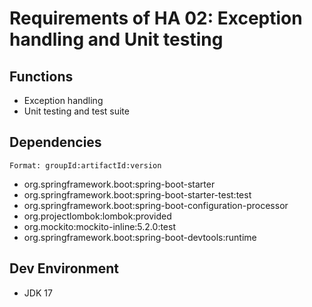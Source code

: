 # Requirements of HA 02: Exception handling and Unit testing
## Functions
- Exception handling
- Unit testing and test suite

## Dependencies
`Format: groupId:artifactId:version`

- org.springframework.boot:spring-boot-starter
- org.springframework.boot:spring-boot-starter-test:test
- org.springframework.boot:spring-boot-configuration-processor
- org.projectlombok:lombok:provided
- org.mockito:mockito-inline:5.2.0:test
- org.springframework.boot:spring-boot-devtools:runtime


## Dev Environment
- JDK 17